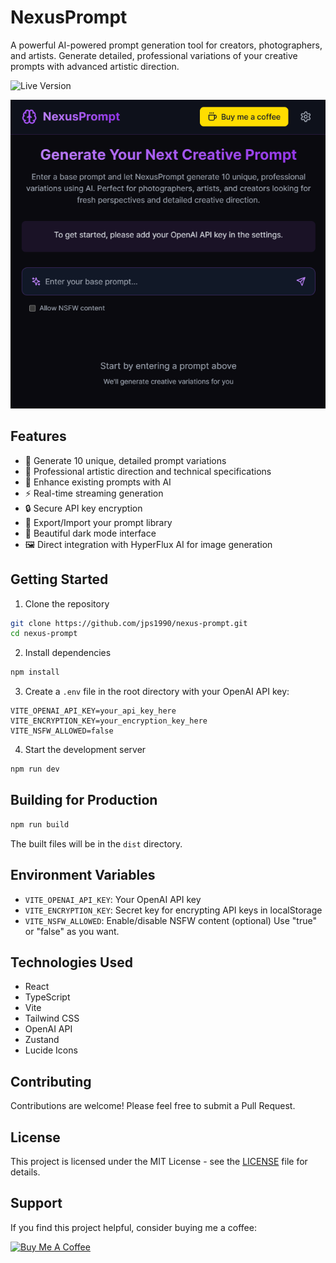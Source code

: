 # NexusPrompt

A powerful AI-powered prompt generation tool for creators, photographers, and artists. Generate detailed, professional variations of your creative prompts with advanced artistic direction.

![Live Version](https://nexusprompt.netlify.app)

![NexusPrompt](https://github.com/jps1990/nexus-prompt/raw/main/public/preview.png)

## Features

- 🎨 Generate 10 unique, detailed prompt variations
- 🎯 Professional artistic direction and technical specifications
- 💫 Enhance existing prompts with AI
- ⚡ Real-time streaming generation
- 🔒 Secure API key encryption
- 💾 Export/Import your prompt library
- 🌙 Beautiful dark mode interface
- 🖼️ Direct integration with HyperFlux AI for image generation

## Getting Started

1. Clone the repository

```bash
git clone https://github.com/jps1990/nexus-prompt.git
cd nexus-prompt
```

2. Install dependencies

```bash
npm install
```

3. Create a `.env` file in the root directory with your OpenAI API key:

```env
VITE_OPENAI_API_KEY=your_api_key_here
VITE_ENCRYPTION_KEY=your_encryption_key_here
VITE_NSFW_ALLOWED=false
```

4. Start the development server

```bash
npm run dev
```

## Building for Production

```bash
npm run build
```

The built files will be in the `dist` directory.

## Environment Variables

- `VITE_OPENAI_API_KEY`: Your OpenAI API key
- `VITE_ENCRYPTION_KEY`: Secret key for encrypting API keys in localStorage
- `VITE_NSFW_ALLOWED`: Enable/disable NSFW content (optional) Use "true" or "false" as you want.

## Technologies Used

- React
- TypeScript
- Vite
- Tailwind CSS
- OpenAI API
- Zustand
- Lucide Icons

## Contributing

Contributions are welcome! Please feel free to submit a Pull Request.

## License

This project is licensed under the MIT License - see the [LICENSE](LICENSE) file for details.

## Support

If you find this project helpful, consider buying me a coffee:

[![Buy Me A Coffee](https://www.buymeacoffee.com/assets/img/custom_images/orange_img.png)](https://buymeacoffee.com/sunboom)

